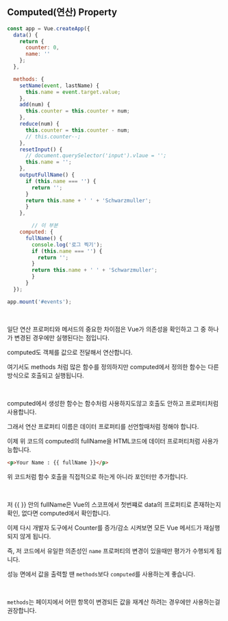 ## Computed(연산) Property

```javascript
const app = Vue.createApp({
  data() {
    return {
      counter: 0,
      name: ''
    };
  },

  methods: {
    setName(event, lastName) {
      this.name = event.target.value;
    },
    add(num) {
      this.counter = this.counter + num;
    },
    reduce(num) {
      this.counter = this.counter - num;
      // this.counter--;
    },
    resetInput() {
      // document.querySelector('input').vlaue = '';
      this.name = '';
    },
    outputFullName() {
      if (this.name === '') {
        return '';
      }
      return this.name + ' ' + 'Schwarzmuller';
      }
    },

		// 이 부분
    computed: {
      fullName() {
        console.log('로그 찍기');
        if (this.name === '') {
          return '';
        }
        return this.name + ' ' + 'Schwarzmuller';
        }
      }
  });

app.mount('#events');
```

<br>

일단 연산 프로퍼티와 메서드의 중요한 차이점은 Vue가 의존성을 확인하고 그 중 하나가 변경된 경우에만 실행된다는 점입니다.

computed도 객체를 값으로 전달해서 연산합니다.

여기서도 methods 처럼 많은 함수를 정의하지만 computed에서 정의한 함수는 다른 방식으로 호출되고 실행됩니다.

<br>

computed에서 생성한 함수는 함수처럼 사용하지도않고 호출도 안하고 프로퍼티처럼 사용합니다.

그래서 연산 프로퍼티 이름은 데이터 프로퍼티를 선언할때처럼 정해야 합니다.

이제 위 코드의 computed의 fullName을 HTML코드에 데이터 프로퍼티처럼 사용가능합니다.

```html
<p>Your Name : {{ fullName }}</p>
```

위 코드처럼 함수 호출을 직접적으로 하는게 아니라 포인터만 추가합니다.

<br>

저 {{ }} 안의 fullName은 Vue의 스코프에서 첫번쨰로 data의 프로퍼티로 존재하는지 확인, 없다면 computed에서 확인합니다.

이제 다시 개발자 도구에서 Counter를 증가/감소 시켜보면 모든 Vue 메서드가 재실행되지 않게 됩니다.

즉, 저 코드에서 유일한 의존성인 `name` 프로퍼티의 변경이 있을때만 평가가 수행되게 됩니다.

성능 면에서 값을 출력할 땐 `methods`보다 `computed`를 사용하는게 좋습니다.

<br>

`methods`는 페이지에서 어떤 항목이 변경되든 값을 재계산 하려는 경우에만 사용하는걸 권장합니다.
